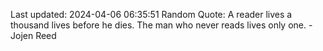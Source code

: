 Last updated: 2024-04-06 06:35:51
Random Quote: A reader lives a thousand lives before he dies.  The man who never reads lives only one.  -  Jojen Reed